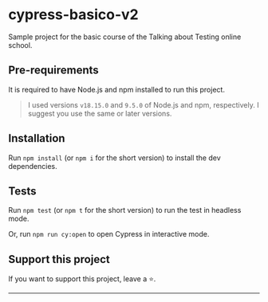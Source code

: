 # cypress-basico-v2



Sample project for the basic course of the Talking about Testing online school.

## Pre-requirements

It is required to have Node.js and npm installed to run this project.

> I used versions `v18.15.0` and `9.5.0` of Node.js and npm, respectively. I suggest you use the same or later versions.

## Installation

Run `npm install` (or `npm i` for the short version) to install the dev dependencies.

## Tests

Run `npm test` (or `npm t` for the short version) to run the test in headless mode.

Or, run `npm run cy:open` to open Cypress in interactive mode.

## Support this project

If you want to support this project, leave a ⭐.

___

